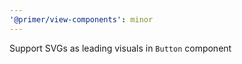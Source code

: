 ```yaml
---
'@primer/view-components': minor
---
```


Support SVGs as leading visuals in `Button` component

<!-- Changed components: Primer::Beta::Button -->
